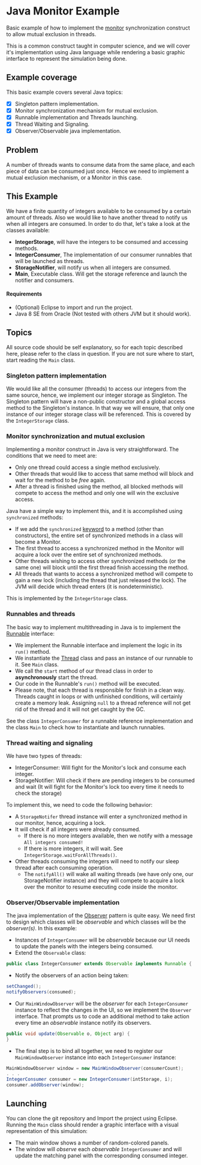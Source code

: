 # Java Monitor Example
Basic example of how to implement the [monitor](https://en.wikipedia.org/wiki/Monitor_%28synchronization%29) synchronization construct to allow mutual exclusion in threads.

This is a common construct taught in computer science, and we will cover it's implementation using Java language while rendering a basic graphic interface to represent the simulation being done.

## Example coverage
This basic example covers several Java topics:
- [x] Singleton pattern implementation.
- [x] Monitor synchronization mechanism for mutual exclusion.
- [x] Runnable implementation and Threads launching.
- [x] Thread Waiting and Signaling.
- [x] Observer/Observable java implementation.

## Problem
A number of threads wants to consume data from the same place, and each piece of data can be consumed just once. Hence we need to implement a mutual exclusion mechanism, or a Monitor in this case.

## This Example
We have a finite quantity of integers available to be consumed by a certain amount of threads. Also we would like to have another thread to notify us when all integers are consumed. In order to do that, let's take a look at the classes available:
* **IntegerStorage**, will have the integers to be consumed and accessing methods.
* **IntegerConsumer**, The implementation of our consumer runnables that will be launched as threads.
* **StorageNotifier**, will notify us when all integers are consumed.
* **Main**, Executable class. Will get the storage reference and launch the notifier and consumers.

#### Requirements
* (Optional) Eclipse to import and run the project.
* Java 8 SE from Oracle (Not tested with others JVM but it should work).

## Topics
All source code should be self explanatory, so for each topic described here, please refer to the class in question. If you are not sure where to start, start reading the `Main` class.

### Singleton pattern implementation
We would like all the consumer (threads) to access our integers from the same source, hence, we implement our integer storage as Singleton.
The Singleton pattern will have a non-public constructor and a global access method to the Singleton's instance. In that way we will ensure, that only one instance of our integer storage class will be referenced.
This is covered by the `IntegerStorage` class.

### Monitor synchronization and mutual exclusion
Implementing a monitor construct in Java is very straightforward. The conditions that we need to meet are:
* Only one thread could access a single method exclusively.
* Other threads that would like to access that same method will block and wait for the method to be *free* again.
* After a thread is finished using the method, all blocked methods will compete to access the method and only one will win the exclusive access.

Java have a simple way to implement this, and it is accomplished using `synchronized` methods:
* If we add the `synchronized` [keyword](https://docs.oracle.com/javase/tutorial/essential/concurrency/syncmeth.html) to a method (other than constructors), the entire set of synchronized methods in a class will become a Monitor.
* The first thread to access a synchronized method in the Monitor will acquire a lock over the entire set of synchronized methods.
* Other threads wishing to access other synchronized methods (or the same one) will block until the first thread finish accessing the method.
* All threads that wants to access a synchronized method will compete to gain a new lock (including the thread that just released the lock). The JVM will decide which thread enters (it is nondeterministic).

This is implemented by the `IntegerStorage` class.

### Runnables and threads
The basic way to implement multithreading in Java is to implement the [Runnable](https://docs.oracle.com/javase/8/docs/api/java/lang/Runnable.html) interface:
* We implement the Runnable interface and implement the logic in its `run()` method.
* We instantiate the [Thread](https://docs.oracle.com/javase/8/docs/api/java/lang/Thread.html) class and pass an instance of our runnable to it. See `Main` class.
* We call the `start` method of our thread class in order to **asynchronously** start the thread.
* Our code in the Runnable's `run()` method will be executed.
* Please note, that each thread is responsible for finish in a clean way. Threads caught in loops or with unfinished conditions, will certainly create a memory leak. Assigning `null` to a thread reference will not get rid of the thread and it will not get caught by the GC.

See the class `IntegerConsumer` for a runnable reference implementation and the class `Main` to check how to instantiate and launch runnables.

### Thread waiting and signaling
We have two types of threads:
* IntegerConsumer: Will fight for the Monitor's lock and consume each integer.
* StorageNotifier: Will check if there are pending integers to be consumed and wait (It will fight for the Monitor's lock too every time it needs to check the storage)

To implement this, we need to code the following behavior:

* A `StorageNotifer` thread instance will enter a synchronized method in our monitor, hence, acquiring a lock.
* It will check if all integers were already consumed.
  * If there is no more integers available, then we notify with a message `All integers consumed!`
  * If there is more integers, it will wait. See `IntegerStorage.waitForAllThreads()`.
* Other threads consuming the integers will need to notify our sleep thread after each consuming operation.
  * The `notifyAll()` will wake all waiting threads (we have only one, our StorageNotifier instance) and they will compete to acquire a lock over the monitor to resume executing code inside the monitor.
  
### Observer/Observable implementation
The java implementation of the [Observer](https://en.wikipedia.org/wiki/Observer_pattern) pattern is quite easy. We need first to design which classes will be *observable* and which classes will be the *observer(s)*. In this example:
* Instances of `IntegerConsumer` will be *observable* because our UI needs to update the panels with the integers being consumed.
* Extend the `Observable` class: 
```java
public class IntegerConsumer extends Observable implements Runnable {
```
  * Notify the observers of an action being taken:
```java
setChanged();
notifyObservers(consumed);
```
* Our `MainWindowObserver` will be the *observer* for each `IntegerConsumer` instance to reflect the changes in the UI, so we implement the `Observer` interface. That prompts us to code an additional method to take action every time an *observable* instance notify its observers.
```java
public void update(Observable o, Object arg) {
}
```
* The final step is to bind all together, we need to register our `MainWindowObserver` instance into each `IntegerConsumer` instance:
```java
MainWindowObserver window = new MainWindowObserver(consumerCount);
. . .
IntegerConsumer consumer = new IntegerConsumer(intStorage, i);
consumer.addObserver(window);
```
  

## Launching
You can clone the git repository and Import the project using Eclipse.
Running the `Main` class should render a graphic interface with a visual
representation of this simulation:
* The main window shows a number of random-colored panels.
* The window will *observe* each *observable* `IntegerConsumer` and will update the matching panel with the corresponding consumed integer.

